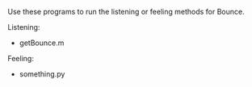 Use these programs to run the listening or feeling methods for Bounce.

Listening: 
- getBounce.m

Feeling:
- something.py
